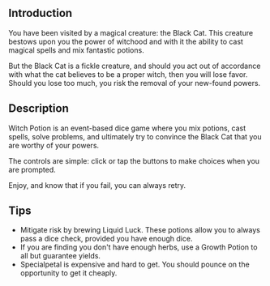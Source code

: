 ## Introduction

You have been visited by a magical creature: the Black Cat.  This creature bestows upon  you the power of witchood and with it the ability to cast magical spells and mix fantastic potions.

But the Black Cat is a fickle creature, and should you act out of accordance with what the cat believes to be a proper witch, then you will lose favor.  Should you lose too much, you risk the removal of your new-found powers.


## Description

Witch Potion is an event-based dice game where you mix potions, cast spells, solve problems, and ultimately try to convince the Black Cat that you are worthy of your powers.

The controls are simple: click or tap the buttons to make choices when you are prompted.

Enjoy, and know that if you fail,  you can always retry.


## Tips

- Mitigate risk by brewing Liquid Luck.  These potions allow you to always pass a dice check, provided you have enough dice.
- If you are finding you don't have enough herbs, use a Growth Potion to all but guarantee yields.
- Specialpetal is expensive and hard to get.  You should pounce on the opportunity to get it cheaply.
